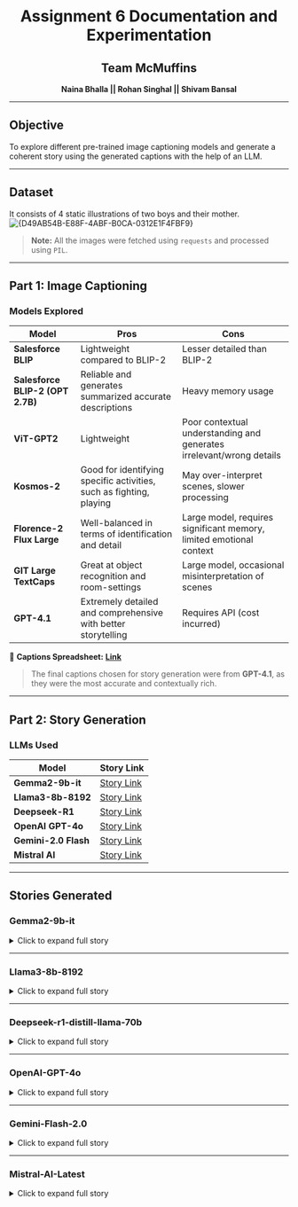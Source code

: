 
# <center>Assignment 6 Documentation and Experimentation

##  <center><b>Team McMuffins
<center> Naina Bhalla  ||  Rohan Singhal  ||  Shivam Bansal<br></b>
</center>

---

## **Objective**

To explore different pre-trained image captioning models and generate a coherent story using the generated captions with the help of an LLM.

---

## **Dataset**

It consists of 4 static illustrations of two boys and their mother.<br>
![{D49AB54B-E88F-4ABF-B0CA-0312E1F4FBF9}](https://github.com/user-attachments/assets/a77015cf-f08e-434b-b39f-6db5168232aa)


> **Note:**
> All the images were fetched using `requests` and processed using `PIL`.

---

## **Part 1: Image Captioning**

### **Models Explored**

| Model                            | Pros                                                                | Cons                                                                 |
| -------------------------------- | ------------------------------------------------------------------- | -------------------------------------------------------------------- |
| **Salesforce BLIP**              | Lightweight compared to BLIP-2                                      | Lesser detailed than BLIP-2                                          |
| **Salesforce BLIP-2 (OPT 2.7B)** | Reliable and generates summarized accurate descriptions             | Heavy memory usage                                                   |
| **ViT-GPT2**                     | Lightweight                                                         | Poor contextual understanding and generates irrelevant/wrong details |
| **Kosmos-2**                     | Good for identifying specific activities, such as fighting, playing | May over-interpret scenes, slower processing                         |
| **Florence-2 Flux Large**        | Well-balanced in terms of identification and detail                 | Large model, requires significant memory, limited emotional context  |
| **GIT Large TextCaps**           | Great at object recognition and room-settings                       | Large model, occasional misinterpretation of scenes                  |
| **GPT-4.1**                      | Extremely detailed and comprehensive with better storytelling       | Requires API (cost incurred)                                         |

📄 **Captions Spreadsheet:** [**Link**](https://docs.google.com/spreadsheets/d/1xUHOMEAHV3YtCTMNm_mHaOGSS4njBah99ElICd_UmTc/edit?gid=0#gid=0)
> The final captions chosen for story generation were from **GPT-4.1**, as they were the most accurate and contextually rich.

---

## **Part 2: Story Generation**

### **LLMs Used**

| Model                | Story Link    |
| -------------------- | ------------- |
| **Gemma2-9b-it**     | [Story Link](#gemma2-9b-it) |
| **Llama3-8b-8192**   | [Story Link](#llama3-8b-8192) |
| **Deepseek-R1**      | [Story Link](#deepseek-r1-distill-llama-70b) |
| **OpenAI GPT-4o**    | [Story Link](#openai-gpt-4o) |
| **Gemini-2.0 Flash** | [Story Link](#gemini-flash-20) |
| **Mistral AI**       | [Story Link](#mistral-ai-latest) |

---

## **Stories Generated**

### **Gemma2-9b-it**

>

<details>
<summary>Click to expand full story</summary>

The red toy airplane was a prized possession, a symbol of adventure and daring for eight-year-old Leo, who clutched it tightly in his hand.  His younger brother, six-year-old Ethan, wanted the plane just as badly, his eyes flashing with a mixture of longing and frustration. They stared at each other, their faces inches apart, the cozy living room suddenly feeling like a battleground.  Leo, in his green tank top and blue shorts, pulled the airplane closer, a deep frown etched on his face. Ethan, dressed in an orange shirt and green shorts, refused to let go, his small hand gripping the toy with surprising strength. The air crackled with tension, unnoticed by their mother who was busy washing dishes at the kitchen sink, humming a cheerful tune.

Suddenly, a loud crack echoed through the room, followed by a gasp from Ethan. Leo froze, his eyes wide with horror as he saw the red airplane lying in pieces on the floor. The once vibrant toy was now a mangled mess, its wings broken and its body snapped in two. Ethan sank to his knees, tears welling up in his eyes. He buried his face in his hands, his sobs echoing through the living room.  

Leo's initial shock turned to guilt. He hadn't meant to break Ethan's favorite toy. He knelt beside his brother, his own face pale, and stammered an apology.  Their mother, alerted by the commotion, rushed into the living room, her face contorting with anger. Steam seemed to be literally billowing from her ears, her green oven gloves clenched into fists.

"What happened here?!" she exclaimed, her voice sharp with frustration.

The sight of his shattered toy and his brother's heartbroken sobs softened the anger in Leo's mother's eyes. She knelt beside Ethan, gently wiping away his tears. Then, she turned to Leo, her voice softer now. "It was an accident, sweetie," she said, her voice soothing. "We all make mistakes. But the important thing is to learn from them."

The next day, a new peace settled over the living room. Their mother, ever the resourceful one, had gathered colorful sheets of paper and sat down with the boys at the table.  Ethan, his sadness replaced with a spark of curiosity, watched as Leo, his green tank top replaced with a green sleeveless shirt, folded a vibrant red paper plane.  

"See, Ethan," Leo said, his voice a little quieter now, "you can make your own airplane! It can be even better than the old one."

Ethan’s eyes widened, and a small smile crept onto his face.  He picked up a sheet of yellow paper, following Leo's every move. The air, once thick with tension, now buzzed with the quiet click of paper being folded, the soft murmur of their voices as they shared tips and tricks.  

Later that afternoon, the living room was alive with the joyous whoosh of paper airplanes soaring through the air.  Leo, his green shirt replaced with a green and blue striped one, launched a red paper plane, its wings catching the sunlight. Ethan, in his orange T-shirt, laughed with delight as his yellow plane dipped and swerved through the air. Their mother, watching from the doorway, smiled. The broken toy had brought them together, not just as brothers, but as creators, inventors, and pilots of their own little paper airplane adventures.


</details>

---

### **Llama3-8b-8192**

>

<details>
<summary>Click to expand full story</summary>

The sun was shining brightly through the pink curtains of the living room, casting a warm glow over the cozy space. The sound of dishes being washed in the kitchen sink filled the air as the two young boys, Timmy and Tommy, engaged in a heated argument over a red toy airplane. Timmy, wearing a green tank top and blue shorts, pulled the toy towards himself, his eyes blazing with determination. Tommy, dressed in an orange shirt and green shorts, stood firm, refusing to give up his prized possession.

Their mother, Mrs. Johnson, was oblivious to the conflict, too engrossed in her chores to notice the commotion. But as the argument escalated, it was only a matter of time before things took a turn for the worse. In a moment of frustration, Tommy's grip on the toy airplane slipped, and it crashed to the floor, breaking into pieces.

Little Timmy's eyes welled up with tears as he stared at the broken toy, his face contorted in anguish. His mother, storming into the room, was shocked by the scene before her. "What's going on here?" she demanded, her voice stern and firm. Tommy, realizing his mistake, looked up at his mother with a mix of guilt and fear, while Timmy simply wailed, his heart heavy with disappointment.

As the tension in the room mounted, Mrs. Johnson tried to intervene, but it was clear that the damage was done. In the midst of the chaos, Tommy felt a pang of regret and guilt, knowing he had broken his brother's toy. He looked at Timmy's tear-stained face and felt a deep sense of sorrow.

But as the storm began to clear, Mrs. Johnson had an idea. "Why don't we make some new airplanes?" she suggested, her tone softening. "We can use paper and make some brand new ones!" Timmy's eyes lit up at the prospect, and Tommy's guilt began to fade, replaced by a sense of excitement and possibility.

Together, the three of them sat down at the round table, surrounded by colorful sheets of paper. As they worked, the tension in the room dissipated, replaced by the warmth and joy of creativity. Timmy and Tommy chatted and laughed, their differences forgotten in the face of their shared activity.

As they folded and crafted their paper airplanes, the living room filled with the sounds of laughter and chatter. Mrs. Johnson smiled, watching her sons work together, their bond growing stronger with each passing moment. And as they played, the broken toy airplane was all but forgotten, replaced by a sense of unity and togetherness.

In the end, it was clear that sometimes, even the most difficult moments can lead to something beautiful. As the sun continued to shine through the pink curtains, Timmy, Tommy, and their mother sat together, surrounded by the fruits of their labor – a mountain of colorful paper airplanes, each one a symbol of forgiveness, creativity, and the power of family.


</details>

---

### **Deepseek-r1-distill-llama-70b**

>

<details>
<summary>Click to expand full story</summary>

Once upon a time, in a cozy little house with a pink-curtained window and a warm, inviting living room, lived two young boys who were as close as brothers could be. Their names were Tommy and Timmy, and they shared a love for adventure, toys, and imagination. But like all siblings, they had their moments of disagreement.

One sunny afternoon, Tommy and Timmy found themselves in the middle of a heated argument. The source of their quarrel? A small, shiny red toy airplane. Tommy, wearing his green tank top and blue shorts, had been playing with it all morning, and Timmy, in his bright orange shirt and green shorts, had grown desperate to take a turn. The two boys tugged at the toy, their faces red with determination, each refusing to let go.

Meanwhile, their mother was in the kitchen, scrubbing dishes at the sink, oblivious to the storm brewing behind her. The room was filled with the usual sounds of a family home—the clink of dishes, the occasional chirp of a bird outside the window, and the muffled voices of the boys as they argued. But as the tension between them grew, the silence in the room became thick and heavy.

In the heat of the moment, disaster struck. The toy airplane, caught in their fierce tug-of-war, slipped from their grasp and crashed to the floor. It broke into pieces, its bright red wings bent and twisted beyond repair. Timmy, who had been so desperate to play with it, burst into tears, covering his face with his hands. Tommy, realizing what had happened, stood frozen in shock, his eyes wide with regret.

Their mother, hearing the commotion, turned from the sink, her hands still dripping with water. She was met with the sight of her two sons—one crying uncontrollably and the other looking like he had seen a ghost. Her expression shifted from surprise to frustration, and she let out a deep sigh. "What happened here?" she asked, her voice firm but laced with a hint of weariness.

Tommy hesitated, then pointed at the broken toy. "It was an accident!" he exclaimed, his voice trembling. "We were just playing, and it broke!"

Their mother shook her head, her hands on her hips. "An accident? Look at the mess you two made! That toy was Timmy's favorite, and now it's ruined!" Timmy wailed even louder at her words, and Tommy looked down at his feet, feeling guilty.

But then, something shifted. Their mother took a deep breath and knelt down beside them. "You know, boys," she said gently, "toys can be fixed, but feelings can't. What's important is how we handle this." She looked at Tommy. "Tommy, why don't you help Timmy make something even better than that toy? Something you both can play with together."

Tommy's eyes lit up at the idea. He glanced at Timmy, who sniffled but nodded slowly. Together, they went to the round table in the corner of the room, where colorful sheets of paper and scissors lay scattered. Their mother smiled as she watched them sit down, the tension in the room beginning to lift.

As the afternoon sun streamed through the window, the boys set to work. Tommy, with his quick hands, began folding a yellow sheet of paper into the shape of an airplane. Timmy, his tears forgotten, watched with wide eyes as Tommy explained each step. "See, Timmy? You gotta fold it just right so it flies straight!" he said, grinning. Timmy giggled and tried to mimic his brother's movements, his fingers fumbling but determined.

Before long, the table was covered in paper airplanes of all colors—red, yellow, purple, and more. The boys worked together, laughing and chatting, their earlier argument a distant memory. Their mother, now smiling, leaned against the doorway, watching her sons with pride. "You two are quite the team," she said, her voice soft and warm.

Finally, the moment of truth arrived. The boys stood up, each holding their newly made airplanes. Tommy aimed his first, launching it across the room with a whoosh. It soared gracefully before landing on the soft cushion of the sofa. Timmy clapped, his eyes shining with delight. "Your turn!" Tommy said, nudging his brother. Timmy took a deep breath, threw his airplane, and watched as it glided through the air, spinning in circles before coming to rest near the window.

The boys laughed, their joy filling the room. Their mother joined in, her earlier frustration replaced by a sense of contentment. "You know," she said, "sometimes when things break, we can make something even better. And when we work together, nothing is impossible."

As the sun dipped lower, casting a golden glow through the pink curtains, the boys continued to play, their paper airplanes fluttering through the air like tiny, colorful birds. The broken toy was forgotten, replaced by something far more valuable—a lesson in sharing, forgiveness, and the magic of creation.

And so, in that cozy little house, life went on, filled with laughter, love, and the endless possibilities of a child's imagination.

</details>

---

### **OpenAI-GPT-4o**

>

<details>
<summary>Click to expand full story</summary>

Once upon a time, in a cozy family home, two young brothers, Tommy and Jake, found themselves at odds over a beloved possession—a bright red toy airplane. Tommy, the older brother, dressed in a green tank top and blue shorts, had his eyes set on the plane, tugging vigorously with a determination only seen in a child defending his treasure. Jake, the younger, equally determined and dressed in an orange shirt with green shorts, mirrored his brother's energy. Their voices rose in a crescendo of youthful indignation, each boy convinced that the airplane should be his.

Their mother, Michelle, was busily engaged at the kitchen sink, her attention absorbed by the cascade of bubbles that accompanied the evening's dishwashing. The living room was softly lit, the window dressed with pink curtains framing a gentle glow that embraced the home’s serene semblance—serene except for the brewing storm behind her.

As the minutes passed, the siblings' tug-of-war reached its climax. With one final pull from each, the airplane succumbed to their struggle, snapping into pieces with a sound that echoed their mutual dismay.

Tommy’s reaction was immediate. Shock mixed with guilt washed over his features, leaving him momentarily speechless. Jake, however, expressed his grief openly. Tears streamed down his cheeks as he buried his face in his hands, his small shoulders shaking with sobs over the tragedy of his broken toy. Michelle, alerted by the sudden silence followed by a wail, turned around. Her expression quickly shifted from confusion to exasperation as she rushed into the living room.

The sight that greeted her was enough to make steam figuratively rise from her head. With hands planted firmly on her hips, Michelle surveyed the scene—the shattered airplane, Jake’s tears, and Tommy’s uneasy stance pointed toward an unwelcome conclusion. Her voice was firm but compassionate as she inquired into the series of unfortunate events, seeking resolution more than reprimand.

Later, in the same cozy setting, a different atmosphere prevailed. A lesson in patience and understanding had been learned, and it blossomed into a new endeavor—creating paper airplanes. Tommy, now wearing a green sleeveless shirt with a white star, had taken the lead in turning the misadventure into a moment of bonding. His fingers deftly folded the colorful sheets of paper, explaining with earnest enthusiasm the art of making the perfect paper airplane.

Jake, eager to divert his creative energy, listened intently, his eyes wide with the wonder of new knowledge. Together they crafted a fleet of vibrant aircraft, red and yellow, purple and blue, ready to soar on imaginary winds. The table was a testament to their creative spirits, scattered with hues as bright as their renewed sibling camaraderie.

Finally, with their paper fleet assembled, Tommy and Jake returned to the living room with their mother watching from the doorway, her earlier anger replaced by a gentle smile. The boys spiraled into laughter as they aimed and launched their paper creations, filling the air with fluttering colors.

The sunlight streamed through the window, casting a warm glow on the scene that unfolded—a living room now full of giggles and forgotten grievances. Nearby, the remnants of the broken toy airplane lay, its purpose fulfilled; it had been the catalyst for a day filled with lessons of sharing, forgiveness, and the joys of creating together.

And there, in the colored chaos of their play, the home felt whole once again, with the echoes of brotherhood bouncing from wall to wall, a reminder that sometimes joy can wing its way into our hearts on the simplest of paper planes.



</details>

---

### **Gemini-Flash-2.0**

>

<details>
<summary>Click to expand full story</summary>

The red toy airplane, a prized possession in their shared world, became the epicenter of a fierce battle. Ten-year-old Leo, in his favorite green tank top, gripped the wing, his knuckles white. Opposite him, eight-year-old Finn, clad in an orange shirt, mirrored his intensity, his face a mask of stubborn determination. "It's my turn, Leo! You had it all morning!" Finn's voice was tight with frustration. Leo retorted, "But I was just about to make it fly through the tunnel!" Their voices rose, the argument escalating, oblivious to the rhythmic clatter of dishes from the kitchen sink where their mother, Sarah, was lost in her afternoon chores, unaware of the brewing storm behind her. The cozy living room, usually a haven of laughter and games, now felt charged with animosity.

The inevitable happened. A sharp tug, a sickening crack, and the red airplane lay broken on the worn rug. Finn burst into tears, his small hands covering his face, his shoulders shaking with sobs. Leo, aghast at the sight of the mangled toy, could only stammer, "I...I didn't mean to!" Sarah, alerted by the commotion, stormed in, her face a thundercloud. Steam practically billowed from her ears as she placed her hands on her hips, green gloved hands still damp from dishwater. "What in the world is going on here?" she demanded, her voice sharp with exasperation. The broken airplane was a testament to their squabble, and the sight of Finn's distress was the last straw.

Later that week, determined to foster peace and creativity, Sarah brought out a stack of colorful construction paper. "Let's make something new," she announced, placing the pile on the round table in the living room. Leo, remembering Finn's tears and his mother's displeasure, approached the table cautiously. Soon, both boys were engrossed in folding and creasing, transforming flat sheets of paper into soaring paper airplanes. Leo, ever the showman, demonstrated the perfect fold for maximum flight, his green sleeveless shirt revealing a white star on the front. Finn, his orange T-shirt a splash of brightness, watched with rapt attention, his initial sadness replaced with a spark of excitement. Red, yellow, and purple paper airplanes began to populate the table, symbols of their newfound camaraderie.

Days later, the living room was filled with joyous whoops and laughter. Paper airplanes of every hue darted through the air, launched by two beaming boys. Leo, in his green shirt and blue shorts, aimed a red paper airplane towards an imaginary target, while Finn, his orange shirt a beacon of happiness, watched with wide-eyed glee. The tension of the past was completely forgotten, replaced by the simple pleasure of play. Sarah, standing in the doorway, her face softened with a warm smile, watched her sons with pride. The sunlight streamed through the pink curtains, illuminating the scene, and the aroma of baking bread wafted from the kitchen, completing the picture of a happy, harmonious home. The broken red airplane was a distant memory, replaced by the vibrant, colorful world they had created together.




</details>

---

### **Mistral-AI-Latest**

>

<details>
<summary>Click to expand full story</summary>

In the heart of a cozy family home, two young boys, Jake and Lucas, were engrossed in a tense standoff. The object of their dispute? A gleaming red toy airplane, a treasure that had brought them joy and imaginative adventures, but now stood as a symbol of their rivalry. Jake, the boy in the green tank top and blue shorts, tugged at the toy, his eyes narrowed in determined anger. Lucas, dressed in an orange shirt and green shorts, held on with equal resolve, his expression a mix of upset and determination. Their mother, Emily, was oblivious to the brewing storm, her hands busy with the dishes in the kitchen sink, the gentle hum of running water accompanying the silent battle behind her. The living room, with its soft sofa, small white dresser, and window adorned with pink curtains, was a picture of domestic tranquility, sharply contrasting the tension between the boys.

Suddenly, a sharp crack echoed through the room. The toy airplane, caught in the crossfire of the boys' tug-of-war, lay broken on the floor. Jake, now in a yellow shirt and blue shorts, stood in shock, his hands covering his eyes as tears began to flow. Lucas, in a green and yellow striped shirt, looked on in surprise and worry, his hand extended towards the broken toy as if trying to explain the accident. Emily, alerted by the noise and her sons' distress, stood with her hands on her hips, steam almost literally coming from her head. Her apron and green gloves dripped with soap suds, a testament to her interrupted chores. Her eyes flashed with frustration and concern as she took in the scene, her sons' argument finally reaching her ears and demanding her attention.

In the aftermath of the storm, a calm descended upon the house. Jake and Lucas, their argument forgotten, sat together at a round table, their heads bent over colorful sheets of paper. Jake, in his green sleeveless shirt with a white star, was all smiles as he shared his expertise in paper airplane crafting with Lucas. His friend, in an orange T-shirt, listened intently, his eyes wide with interest as he carefully folded a yellow sheet of paper. The table was a testament to their creativity, scattered with an array of completed paper airplanes in red, yellow, and purple. The room, with its cozy sofa, window dressed in cheerful curtains, and the warm sunlight streaming in, was a haven of peace and friendship.

The sound of laughter filled the living room as Jake and Lucas played with their new fleet of paper airplanes. Jake, in his green shirt and blue shorts, held a red airplane aloft, his eyes sparkling with joy and excitement. Lucas, in his orange shirt and light green shorts, laughed heartily, his eyes following the trajectory of the airplane as it soared through the air. The room was a whirlwind of color and motion, with paper airplanes scattered across the floor and table, a testament to the boys' boundless energy and imagination. Emily, standing at the entrance of the room, watched her sons with a smile on her face. The kitchen behind her, with its bottles and jars on the counter, was a picture of domestic warmth. The broken toy airplane was forgotten, replaced by the simple joy of childhood and the boundless potential of a sheet of paper.

</details>



